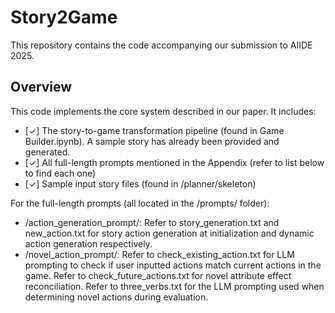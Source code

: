 # Story2Game

This repository contains the code accompanying our submission to AIIDE 2025.

## Overview

This code implements the core system described in our paper. It includes:

- [✓] The story-to-game transformation pipeline (found in Game Builder.ipynb). A sample story has already been provided and generated.
- [✓] All full-length prompts mentioned in the Appendix (refer to list below to find each one)
- [✓] Sample input story files (found in /planner/skeleton)

For the full-length prompts (all located in the /prompts/ folder):

- /action_generation_prompt/: Refer to story_generation.txt and new_action.txt for story action generation at initialization and dynamic action generation respectively.
- /novel_action_prompt/: Refer to check_existing_action.txt for LLM prompting to check if user inputted actions match current actions in the game. Refer to check_future_actions.txt for novel attribute effect reconciliation. Refer to three_verbs.txt for the LLM prompting used when determining novel actions during evaluation. 
